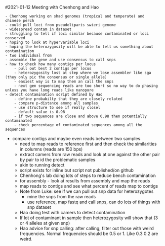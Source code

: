 #2021-01-12 Meeting with Chenhong and Hao

	- Chenhong working on shad genomes (tropical and temperate) and chinese perch
	- could pull loci from pseudoliparis swieri genome
	- widespread contam in dataset
	- struggling to tell if loci similar because contaminated or loci conserved
	- hoping to look at hypervariable loci
	- hoping the heterozygosity will be able to tell us something about contamination
	- two individual from
	- assemble the gene and use consensus to call snps
	- how to check how many contigs per locus
		- pull out best 2 contigs per locus
		- heterozygosity lost at step where we lose assembler like sga (they only pic the consensus or single allele)
		- easiest way is to map them an call the snps
		- next gen sequencing reads are too short so no way to do phasing unless you have long reads like nanopore
	- detect contamination script defined by Hao
		- define probabilty that they are closely related
		- compare p-distance among all samples
		- use structure to see if really closel
		- default value is 0.98
		- if two sequences are close and above 0.98 then potentially contaminated
		- check percentage of contaminated sequences among all the sequences
- compare contigs and maybe even reads between two samples
	- need to map reads to reference first and then check the similarities in columns (reads are 150 bps)
	- extract camers from raw reads and look at one against the other pair by pair to id the problematic samples
	- akin to running detect
	- script exists for inline but script not published/on github
	- Chenhong's lab doing lots of steps to reduce bench contamination
	- for assembly - look at results from assembly and map the reads
	- map reads to contigs and see what percent of reads map to contigs
	- Note from Luke: see if we can pull out snp data for heterozygotes
	 	- mine the snps from the raw reads
		- use reference, map fastq and call snps, can do lots of things with snp dataset
	- Hao doing test with camers to detect contamination
	- If lot of contaminant in sample then heterozygosity will show that (3 or 4 alleles at given snp)
	- Hao advice for snp calling: after calling, filter out those with weird frequencies. Normal frequencies should be 0.5 or 1. Like 0.3 0.2 are weird. 

